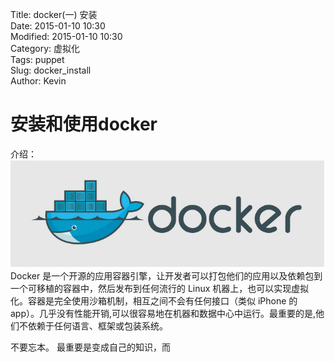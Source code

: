 Title: docker(一) 安装  
Date: 2015-01-10 10:30  
Modified: 2015-01-10 10:30   
Category: 虚拟化    
Tags: puppet   
Slug: docker_install   
Author: Kevin

# 安装和使用docker #
介绍：
![docker](/img/docker.png)
Docker 是一个开源的应用容器引擎，让开发者可以打包他们的应用以及依赖包到一个可移植的容器中，然后发布到任何流行的 Linux 机器上，也可以实现虚拟化。容器是完全使用沙箱机制，相互之间不会有任何接口（类似 iPhone 的 app）。几乎没有性能开销,可以很容易地在机器和数据中心中运行。最重要的是,他们不依赖于任何语言、框架或包装系统。

不要忘本。 最重要是变成自己的知识，而
